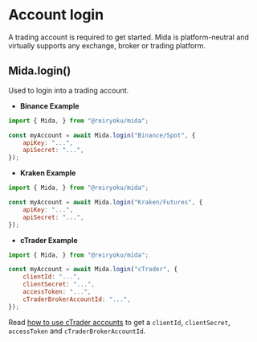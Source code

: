 # Account login
A trading account is required to get started. Mida is platform-neutral and 
virtually supports any exchange, broker or trading platform.

## Mida.login()
Used to login into a trading account.

- **Binance Example**
```javascript
import { Mida, } from "@reiryoku/mida";

const myAccount = await Mida.login("Binance/Spot", {
    apiKey: "...",
    apiSecret: "...",
});
```

- **Kraken Example**
```javascript
import { Mida, } from "@reiryoku/mida";

const myAccount = await Mida.login("Kraken/Futures", {
    apiKey: "...",
    apiSecret: "...",
});
```

- **cTrader Example**
```javascript
import { Mida, } from "@reiryoku/mida";

const myAccount = await Mida.login("cTrader", {
    clientId: "...",
    clientSecret: "...",
    accessToken: "...",
    cTraderBrokerAccountId: "...",
});
```

Read [how to use cTrader accounts](/open-api/) to get a `clientId`, `clientSecret`, `accessToken` and `cTraderBrokerAccountId`.
